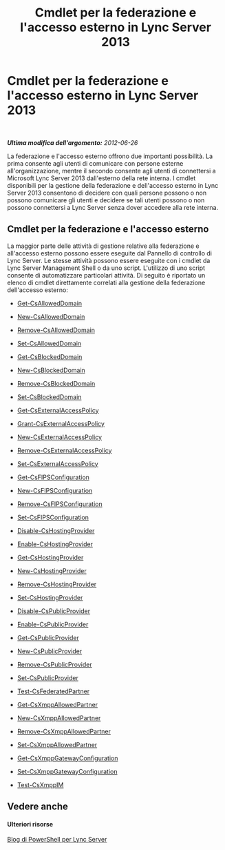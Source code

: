 ﻿---
title: Cmdlet per la federazione e l'accesso esterno in Lync Server 2013
TOCTitle: Cmdlet per la federazione e l'accesso esterno in Lync Server 2013
ms:assetid: 4a384a57-257f-47a6-98d9-54cea2c647b7
ms:mtpsurl: https://technet.microsoft.com/it-it/library/Gg415651(v=OCS.15)
ms:contentKeyID: 49300428
ms.date: 08/24/2015
mtps_version: v=OCS.15
ms.translationtype: HT
---

# Cmdlet per la federazione e l'accesso esterno in Lync Server 2013

 

_**Ultima modifica dell'argomento:** 2012-06-26_

La federazione e l'accesso esterno offrono due importanti possibilità. La prima consente agli utenti di comunicare con persone esterne all'organizzazione, mentre il secondo consente agli utenti di connettersi a Microsoft Lync Server 2013 dall'esterno della rete interna. I cmdlet disponibili per la gestione della federazione e dell'accesso esterno in Lync Server 2013 consentono di decidere con quali persone possono o non possono comunicare gli utenti e decidere se tali utenti possono o non possono connettersi a Lync Server senza dover accedere alla rete interna.

## Cmdlet per la federazione e l'accesso esterno

La maggior parte delle attività di gestione relative alla federazione e all'accesso esterno possono essere eseguite dal Pannello di controllo di Lync Server. Le stesse attività possono essere eseguite con i cmdlet da Lync Server Management Shell o da uno script. L'utilizzo di uno script consente di automatizzare particolari attività. Di seguito è riportato un elenco di cmdlet direttamente correlati alla gestione della federazione dell'accesso esterno:

  -   
    [Get-CsAllowedDomain](get-csalloweddomain.md)

  -   
    [New-CsAllowedDomain](new-csalloweddomain.md)

  -   
    [Remove-CsAllowedDomain](remove-csalloweddomain.md)

  -   
    [Set-CsAllowedDomain](set-csalloweddomain.md)

  -   
    [Get-CsBlockedDomain](get-csblockeddomain.md)

  -   
    [New-CsBlockedDomain](new-csblockeddomain.md)

  -   
    [Remove-CsBlockedDomain](remove-csblockeddomain.md)

  -   
    [Set-CsBlockedDomain](set-csblockeddomain.md)

  -   
    [Get-CsExternalAccessPolicy](get-csexternalaccesspolicy.md)

  -   
    [Grant-CsExternalAccessPolicy](grant-csexternalaccesspolicy.md)

  -   
    [New-CsExternalAccessPolicy](new-csexternalaccesspolicy.md)

  -   
    [Remove-CsExternalAccessPolicy](remove-csexternalaccesspolicy.md)

  -   
    [Set-CsExternalAccessPolicy](set-csexternalaccesspolicy.md)

  - [Get-CsFIPSConfiguration](get-csfipsconfiguration.md)

  - [New-CsFIPSConfiguration](new-csfipsconfiguration.md)

  - [Remove-CsFIPSConfiguration](remove-csfipsconfiguration.md)

  - [Set-CsFIPSConfiguration](set-csfipsconfiguration.md)

  -   
    [Disable-CsHostingProvider](disable-cshostingprovider.md)

  -   
    [Enable-CsHostingProvider](enable-cshostingprovider.md)

  -   
    [Get-CsHostingProvider](get-cshostingprovider.md)

  -   
    [New-CsHostingProvider](new-cshostingprovider.md)

  -   
    [Remove-CsHostingProvider](remove-cshostingprovider.md)

  -   
    [Set-CsHostingProvider](set-cshostingprovider.md)

  -   
    [Disable-CsPublicProvider](disable-cspublicprovider.md)

  -   
    [Enable-CsPublicProvider](enable-cspublicprovider.md)

  -   
    [Get-CsPublicProvider](get-cspublicprovider.md)

  -   
    [New-CsPublicProvider](new-cspublicprovider.md)

  -   
    [Remove-CsPublicProvider](remove-cspublicprovider.md)

  -   
    [Set-CsPublicProvider](set-cspublicprovider.md)

  -   
    [Test-CsFederatedPartner](test-csfederatedpartner.md)

  - [Get-CsXmppAllowedPartner](get-csxmppallowedpartner.md)

  - [New-CsXmppAllowedPartner](new-csxmppallowedpartner.md)

  - [Remove-CsXmppAllowedPartner](remove-csxmppallowedpartner.md)

  - [Set-CsXmppAllowedPartner](set-csxmppallowedpartner.md)

  - [Get-CsXmppGatewayConfiguration](get-csxmppgatewayconfiguration.md)

  - [Set-CsXmppGatewayConfiguration](set-csxmppgatewayconfiguration.md)

  - [Test-CsXmppIM](test-csxmppim.md)

## Vedere anche

#### Ulteriori risorse

[Blog di PowerShell per Lync Server](http://go.microsoft.com/fwlink/?linkid=203150%26clcid=0x410)

